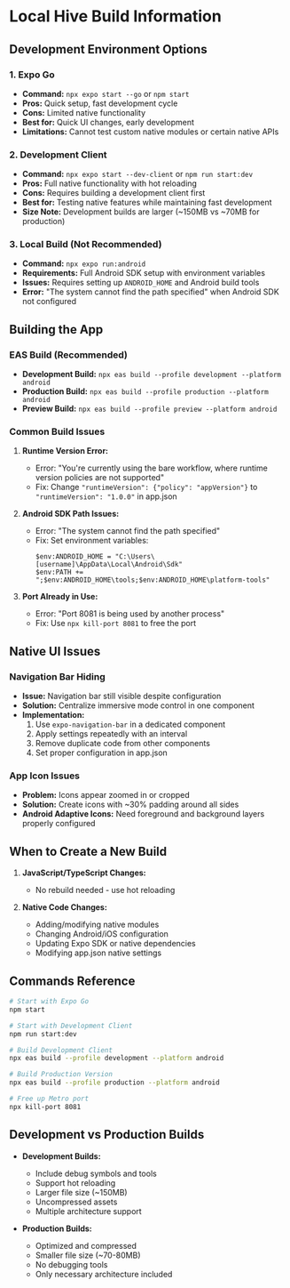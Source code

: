 # Local Hive Build Information

## Development Environment Options

### 1. Expo Go
- **Command:** `npx expo start --go` or `npm start`
- **Pros:** Quick setup, fast development cycle
- **Cons:** Limited native functionality
- **Best for:** Quick UI changes, early development
- **Limitations:** Cannot test custom native modules or certain native APIs

### 2. Development Client
- **Command:** `npx expo start --dev-client` or `npm run start:dev`
- **Pros:** Full native functionality with hot reloading
- **Cons:** Requires building a development client first
- **Best for:** Testing native features while maintaining fast development
- **Size Note:** Development builds are larger (~150MB vs ~70MB for production)

### 3. Local Build (Not Recommended)
- **Command:** `npx expo run:android`
- **Requirements:** Full Android SDK setup with environment variables
- **Issues:** Requires setting up `ANDROID_HOME` and Android build tools
- **Error:** "The system cannot find the path specified" when Android SDK not configured

## Building the App

### EAS Build (Recommended)
- **Development Build:** `npx eas build --profile development --platform android`
- **Production Build:** `npx eas build --profile production --platform android`
- **Preview Build:** `npx eas build --profile preview --platform android`

### Common Build Issues
1. **Runtime Version Error:**
   - Error: "You're currently using the bare workflow, where runtime version policies are not supported"
   - Fix: Change `"runtimeVersion": {"policy": "appVersion"}` to `"runtimeVersion": "1.0.0"` in app.json

2. **Android SDK Path Issues:**
   - Error: "The system cannot find the path specified"
   - Fix: Set environment variables:
     ```
     $env:ANDROID_HOME = "C:\Users\[username]\AppData\Local\Android\Sdk"
     $env:PATH += ";$env:ANDROID_HOME\tools;$env:ANDROID_HOME\platform-tools"
     ```

3. **Port Already in Use:**
   - Error: "Port 8081 is being used by another process"
   - Fix: Use `npx kill-port 8081` to free the port

## Native UI Issues

### Navigation Bar Hiding
- **Issue:** Navigation bar still visible despite configuration
- **Solution:** Centralize immersive mode control in one component
- **Implementation:**
  1. Use `expo-navigation-bar` in a dedicated component
  2. Apply settings repeatedly with an interval
  3. Remove duplicate code from other components
  4. Set proper configuration in app.json

### App Icon Issues
- **Problem:** Icons appear zoomed in or cropped
- **Solution:** Create icons with ~30% padding around all sides
- **Android Adaptive Icons:** Need foreground and background layers properly configured

## When to Create a New Build

1. **JavaScript/TypeScript Changes:**
   - No rebuild needed - use hot reloading

2. **Native Code Changes:**
   - Adding/modifying native modules
   - Changing Android/iOS configuration
   - Updating Expo SDK or native dependencies
   - Modifying app.json native settings

## Commands Reference

```bash
# Start with Expo Go
npm start

# Start with Development Client
npm run start:dev

# Build Development Client
npx eas build --profile development --platform android

# Build Production Version
npx eas build --profile production --platform android

# Free up Metro port
npx kill-port 8081
```

## Development vs Production Builds

- **Development Builds:**
  - Include debug symbols and tools
  - Support hot reloading
  - Larger file size (~150MB)
  - Uncompressed assets
  - Multiple architecture support

- **Production Builds:**
  - Optimized and compressed
  - Smaller file size (~70-80MB)
  - No debugging tools
  - Only necessary architecture included 